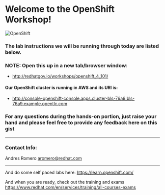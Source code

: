 # Welcome to the OpenShift Workshop!
![OpenShift](https://www.openshift.com/hubfs/images/openshift-legacy/logos/openshift/Logotype_RH_OpenShift_wLogo_RGB_Black.svg?t=1533677657431)

### The lab instructions we will be running through today are listed below. 
### NOTE: Open this up in a new tab/browser window:
* http://redhatgov.io/workshops/openshift_4_101/

#### Our OpenShift cluster is running in AWS and its URI is:
* http://console-openshift-console.apps.cluster-bls-76a9.bls-76a9.example.opentlc.com

### For any questions during the hands-on portion, just raise your hand and please feel free to provide any feedback here on this gist

---

### Contact Info: ###
Andres Romero
aromero@redhat.com

---

And do some self paced labs here:
https://learn.openshift.com/

And when you are ready, check out the training and exams
https://www.redhat.com/en/services/training/all-courses-exams
